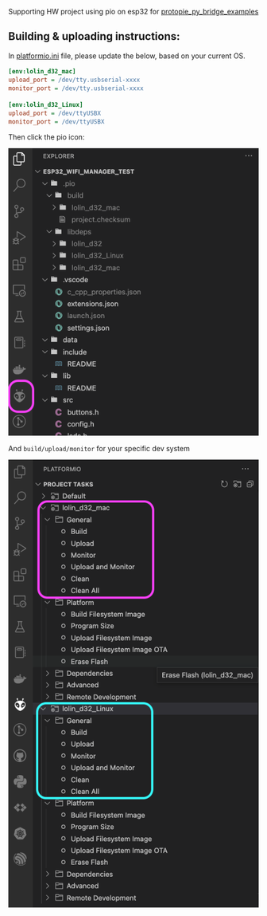 Supporting HW project using pio on esp32 for [protopie_py_bridge_examples](https://github.com/OpenProphetLabGMBH/protopie_py_bridge_examples/tree/master/python_mqtt_bridge)

## Building & uploading instructions:
In [platformio.ini](https://github.com/OpenProphetLabGMBH/demo_esp32_base/blob/main/platformio.ini) file, please update the below, based on your current OS.
```ini
[env:lolin_d32_mac]
upload_port = /dev/tty.usbserial-xxxx
monitor_port = /dev/tty.usbserial-xxxx

[env:lolin_d32_Linux]
upload_port = /dev/ttyUSBX
monitor_port = /dev/ttyUSBX
```

Then click the pio icon:

![nav 0](/Assets/nav0.png)

And `build/upload/monitor` for your specific dev system

![nav 1](/Assets/nav1.png)
